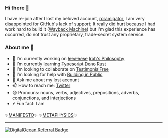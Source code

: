 ### Hi there 👋

I have re-join after I lost my beloved account, [roramigator](https://github.com/roramigator), I am very disappointed for GitHub's lack of support; It really did hurt because I had work hard to build it ([Wayback Machine](https://web.archive.org/web/20220730204819/https://github.com/roramigator)) but I'm glad this experience has occurred, do not trust any proprietary, trade-secret system service.

### About me 🫥

- 🔭 I’m currently working on ~~[localbase](https://deno.land/x/localbase@v0.0.1)~~ [Iroh's Philosophy](https://philosophy.morado.dev)
- 🌱 I’m currently learning ~~[Typescript](https://www.typescriptlang.org/)~~ ~~[Deno](https://deno.land/)~~ [Rust](https://www.rust-lang.org/)
- 👯 I’m looking to collaborate on [TestimonialFree](https://github.com/careerJumpstart/TestimonialFree)
- 🤔 I’m looking for help with [Building in Public](https://publiclab.co/)
- 💬 Ask me about my lost account
- 📫 How to reach me: [Twitter](https://twitter.com/roramigator)
- 😄 Pronouns: nouns, verbs, adjectives, prepositions, adverbs, conjunctions, and interjections
- ⚡ Fun fact: I am

✨[MANIFESTO](https://morado.dev)✨
✨[METAPHYSICS](https://morado.dev)✨

---

[![DigitalOcean Referral Badge](https://web-platforms.sfo2.digitaloceanspaces.com/WWW/Badge%202.svg)](https://www.digitalocean.com/?refcode=3f630e6ad7c2&utm_campaign=Referral_Invite&utm_medium=Referral_Program&utm_source=badge)
